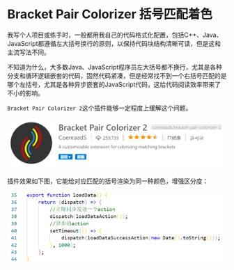 # Bracket Pair Colorizer 括号匹配着色

我写个人项目或练手时，一般都用我自己的代码格式化配置，包括C++、Java、JavaScript都遵循左大括号换行的原则，以保持代码块结构清晰可读，但是这和主流写法不同。

不知道为什么，大多数Java、JavaScript程序员左大括号都不换行，尤其是各种分支和循环逻辑嵌套的代码，固然代码紧凑，但是经常找不到一个右括号匹配的是哪个左括号，尤其是各种异步嵌套的JavaScript代码，这给代码阅读效率带来了不小的影响。

`Bracket Pair Colorizer 2`这个插件能够一定程度上缓解这个问题。

![](res/1.png)

插件效果如下图，它能给对应匹配的括号渲染为同一种颜色，增强区分度：

![](res/2.png)
